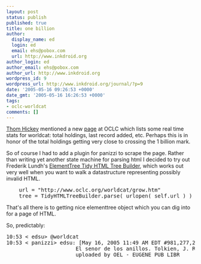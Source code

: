 ```yaml
---
layout: post
status: publish
published: true
title: one billion
author:
  display_name: ed
  login: ed
  email: ehs@pobox.com
  url: http://www.inkdroid.org
author_login: ed
author_email: ehs@pobox.com
author_url: http://www.inkdroid.org
wordpress_id: 9
wordpress_url: http://www.inkdroid.org/journal/?p=9
date: '2005-05-16 09:26:53 +0000'
date_gmt: '2005-05-16 16:26:53 +0000'
tags:
- oclc-worldcat
comments: []
---
```


<p><a href="http://outgoing.typepad.com/outgoing/2005/05/_of_records_in_.html">Thom Hickey</a> mentioned a new <a href="http://www.oclc.org/worldcat/grow.htm">page</a> at OCLC which lists some real time stats for worldcat: total holdings, last record added, etc. Perhaps this is in honor of the total holdings getting very close to crossing the 1 billion mark. </p>
<p>So of course I had to add a plugin for panizzi to scrape the page. Rather than writing yet another state machine for parsing html I decided to try out Frederik Lundh's <a href="http://effbot.org/zone/element-tidylib.htm">ElementTree Tidy HTML Tree Builder</a>, which works out very well when you want to walk a datastructure representing possibly invalid HTML. </p>
<pre lang="python">
    url = "http://www.oclc.org/worldcat/grow.htm"
    tree = TidyHTMLTreeBuilder.parse( urlopen( self.url ) )
</pre>
<p>That's all there is to getting nice elementtree object which you can dig into for a page of HTML.</p>
<p>So, predictably:</p>
<pre>
10:53 < edsu> @worldcat
10:53 < panizzi> edsu: [May 16, 2005 11:49 AM EDT #981,277,234] 
                      El senor de los anillos. Tolkien, J. R. R. ... 
                      uploaded by OEL - EUGENE PUB LIBR
</pre>

